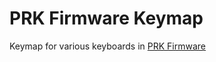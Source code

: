 # PRK Firmware Keymap

Keymap for various keyboards in [PRK Firmware](https://github.com/picoruby/prk_firmware)

